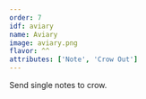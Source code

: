 ```yaml
---
order: 7
idf: aviary
name: Aviary
image: aviary.png
flavor: ^^
attributes: ['Note', 'Crow Out']
---
```

Send single notes to crow.